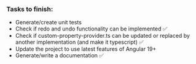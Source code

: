 ### Tasks to finish:
- Generate/create unit tests
- Check if redo and undo functionality can be implemented ✅
- Check if custom-property-provider.ts can be updated or replaced by another implementation (and make it typescript) ✅
- Update the project to use latest features of Angular 19+
- Generate/write a documentation ✅


